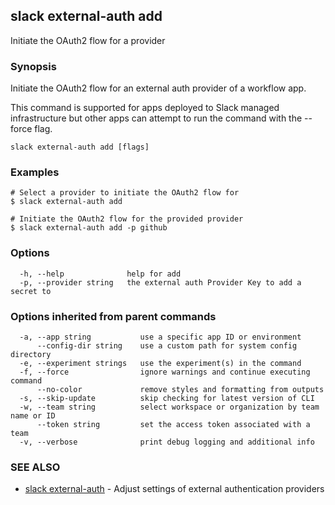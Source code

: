 ## slack external-auth add

Initiate the OAuth2 flow for a provider

### Synopsis

Initiate the OAuth2 flow for an external auth provider of a workflow app.

This command is supported for apps deployed to Slack managed infrastructure but
other apps can attempt to run the command with the --force flag.

```
slack external-auth add [flags]
```

### Examples

```
# Select a provider to initiate the OAuth2 flow for
$ slack external-auth add

# Initiate the OAuth2 flow for the provided provider
$ slack external-auth add -p github
```

### Options

```
  -h, --help              help for add
  -p, --provider string   the external auth Provider Key to add a secret to
```

### Options inherited from parent commands

```
  -a, --app string           use a specific app ID or environment
      --config-dir string    use a custom path for system config directory
  -e, --experiment strings   use the experiment(s) in the command
  -f, --force                ignore warnings and continue executing command
      --no-color             remove styles and formatting from outputs
  -s, --skip-update          skip checking for latest version of CLI
  -w, --team string          select workspace or organization by team name or ID
      --token string         set the access token associated with a team
  -v, --verbose              print debug logging and additional info
```

### SEE ALSO

* [slack external-auth](slack_external-auth)	 - Adjust settings of external authentication providers

